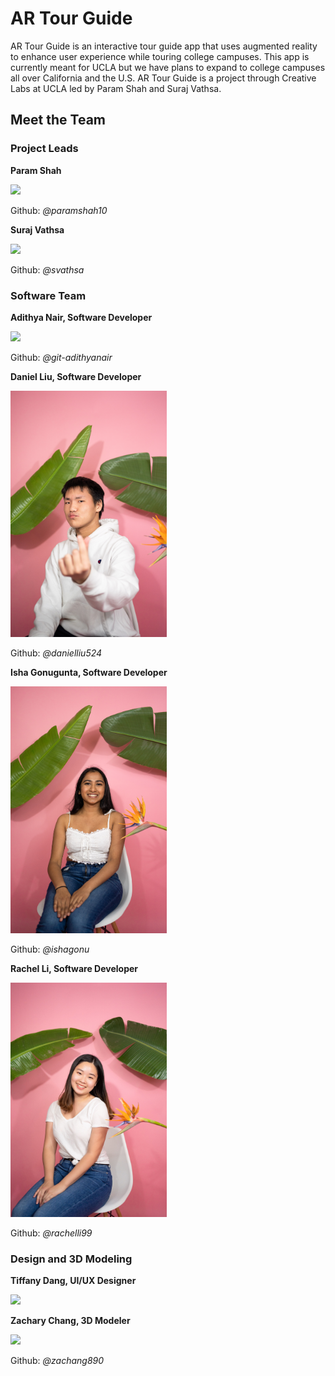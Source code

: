 # AR Tour Guide

AR Tour Guide is an interactive tour guide app that uses augmented reality to enhance user experience while touring college campuses. This app is currently meant for UCLA but we have plans to expand to college campuses all over California and the U.S. AR Tour Guide is a project through Creative Labs at UCLA led by Param Shah and Suraj Vathsa.

[//]: <> (Suraj to add the motivation behind the project)



## Meet the Team

### Project Leads

**Param Shah**

<img src="images/Param.jpg" width="250">

Github: *@paramshah10*


**Suraj Vathsa**

<img src="images/Suraj.jpg" width="250">

Github: *@svathsa*


### Software Team

**Adithya Nair, Software Developer**

<img src="images/Adithya.jpg" width="250">

Github: *@git-adithyanair*


**Daniel Liu, Software Developer**

<img src="images/Daniel.jpg" width="250">

Github: *@danielliu524*


**Isha Gonugunta, Software Developer**

<img src="images/Isha.jpg" width="250">

Github: *@ishagonu*


**Rachel Li, Software Developer**

<img src="images/Rachel.jpg" width="250">

Github: *@rachelli99*


### Design and 3D Modeling

**Tiffany Dang, UI/UX Designer**

<img src="images/Tiffany.jpg" width="250">

**Zachary Chang, 3D Modeler**

<img src="images/Zach.jpg" width="250">

Github: *@zachang890*

